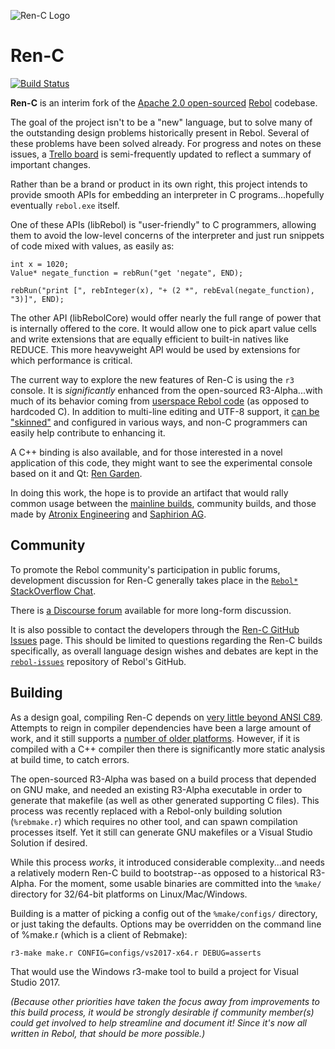 ![Ren-C Logo][100]

# Ren-C
[![Build Status][101]](https://travis-ci.org/metaeducation/ren-c)


**Ren-C** is an interim fork of the [Apache 2.0 open-sourced][1] [Rebol][2] codebase.

[1]: http://www.rebol.com/cgi-bin/blog.r?view=0519
[2]: https://en.wikipedia.org/wiki/Rebol

The goal of the project isn't to be a "new" language, but to solve many of the outstanding
design problems historically present in Rebol.  Several of these problems have been solved
already.  For progress and notes on these issues, a [Trello board][3] is semi-frequently
updated to reflect a summary of important changes.

[3]: https://trello.com/b/l385BE7a/rebol3-porting-guide-ren-c-branch

Rather than be a brand or product in its own right, this project intends to provide smooth
APIs for embedding an interpreter in C programs...hopefully eventually `rebol.exe` itself.

One of these APIs (libRebol) is "user-friendly" to C programmers, allowing them to avoid the
low-level concerns of the interpreter and just run snippets of code mixed with values, as
easily as:

    int x = 1020;
    Value* negate_function = rebRun("get 'negate", END);

    rebRun("print [", rebInteger(x), "+ (2 *", rebEval(negate_function), "3)]", END);

The other API (libRebolCore) would offer nearly the full range of power that is internally
offered to the core.  It would allow one to pick apart value cells and write extensions
that are equally efficient to built-in natives like REDUCE.  This more heavyweight API
would be used by extensions for which performance is critical.

The current way to explore the new features of Ren-C is using the `r3` console.  It is
*significantly* enhanced from the open-sourced R3-Alpha...with much of its behavior coming
from [userspace Rebol code][4] (as opposed to hardcoded C).  In addition to multi-line
editing and UTF-8 support, it [can be "skinned"][5] and configured in various ways, and
non-C programmers can easily help contribute to enhancing it.

[4]: https://github.com/metaeducation/ren-c/blob/master/src/os/host-console.r
[5]: https://github.com/r3n/reboldocs/wiki/User-and-Console

A C++ binding is also available, and for those interested in a novel application of this
code, they might want to see the experimental console based on it and Qt: [Ren Garden][6].

[6]: http://rencpp.hostilefork.com

In doing this work, the hope is to provide an artifact that would rally common
usage between the [mainline builds][7], community builds, and those made by
[Atronix Engineering][8] and [Saphirion AG][9].

[7]: http://rebolsource.net
[8]: http://www.atronixengineering.com/downloads
[9]: http://development.saphirion.com/rebol/saphir/


## Community

To promote the Rebol community's participation in public forums, development discussion
for Ren-C generally takes place in the [`Rebol*` StackOverflow Chat][10].

[10]: http://rebolsource.net/go/chat-faq

There is [a Discourse forum][11] available for more long-form discussion.

[11]: https://forum.rebol.info

It is also possible to contact the developers through the [Ren-C GitHub Issues][11]
page.  This should be limited to questions regarding the Ren-C builds specifically, as
overall language design wishes and debates are kept in the [`rebol-issues`][12] repository
of Rebol's GitHub.

[12]: https://github.com/metaeducation/ren-c/issues
[13]: https://github.com/rebol/rebol-issues/issues


## Building

As a design goal, compiling Ren-C depends on [very little beyond ANSI C89][14].  Attempts
to reign in compiler dependencies have been a large amount of work, and it still supports
a [number of older platforms][15].  However, if it is compiled with a C++ compiler then
there is significantly more static analysis at build time, to catch errors.

[14]: https://github.com/metaeducation/ren-c/wiki/On-Building-Ren-C-With-Cpp-Compilers
[15]: https://github.com/metaeducation/ren-c/blob/master/tools/platforms.r

The open-sourced R3-Alpha was based on a build process that depended on GNU make, and
needed an existing R3-Alpha executable in order to generate that makefile (as well as other
generated supporting C files).  This process was recently replaced with a Rebol-only
building solution (`%rebmake.r`) which requires no other tool, and can spawn compilation
processes itself.  Yet it still can generate GNU makefiles or a Visual Studio Solution
if desired.

While this process *works*, it introduced considerable complexity...and needs a relatively
modern Ren-C build to bootstrap--as opposed to a historical R3-Alpha.  For the moment,
some usable binaries are committed into the `%make/` directory for 32/64-bit platforms
on Linux/Mac/Windows.

Building is a matter of picking a config out of the `%make/configs/` directory, or just
taking the defaults.  Options may be overridden on the command line of %make.r (which
is a client of Rebmake):

    r3-make make.r CONFIG=configs/vs2017-x64.r DEBUG=asserts

That would use the Windows r3-make tool to build a project for Visual Studio 2017.

*(Because other priorities have taken the focus away from improvements to this build
process, it would be strongly desirable if community member(s) could get involved to
help streamline and document it!  Since it's now *all* written in Rebol, that should be
more possible.)*


[100]: https://raw.githubusercontent.com/metaeducation/ren-c/master/ren-c-logo.png
[101]: https://travis-ci.org/metaeducation/ren-c.svg?branch=master
